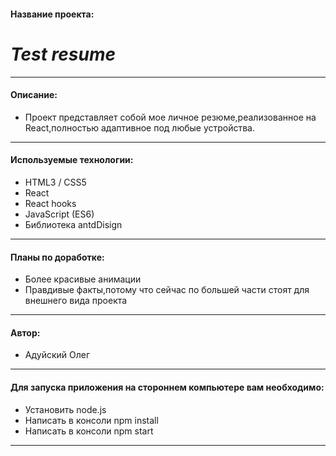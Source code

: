 
#### Название проекта: 
# ___Test resume___

---
#### Описание: 
- Проект представляет собой мое личное резюме,реализованное на React,полностью адаптивное под любые устройства.
___
#### Используемые технологии: 
- HTML3 / CSS5
- React
- React hooks
- JavaScript (ES6)
- Библиотека antdDisign
---
#### Планы по доработке: 
- Более красивые анимации
- Правдивые факты,потому что сейчас по большей части стоят для внешнего вида проекта 
---
#### Автор: 
- Адуйский Олег 
---
#### Для запуска приложения на стороннем компьютере вам необходимо: 
- Установить node.js
- Написать в консоли npm install
- Написать в консоли npm start
---